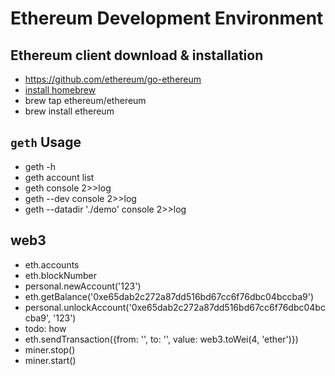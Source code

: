 # Ethereum Development Environment

## Ethereum client download & installation
* https://github.com/ethereum/go-ethereum
* [install homebrew](https://brew.sh/)
* brew tap ethereum/ethereum
* brew install ethereum

## `geth` Usage
* geth -h
* geth account list
* geth console 2>>log
* geth --dev console 2>>log
* geth --datadir './demo' console 2>>log

## web3
* eth.accounts
* eth.blockNumber
* personal.newAccount('123')
* eth.getBalance('0xe65dab2c272a87dd516bd67cc6f76dbc04bccba9')
* personal.unlockAccount('0xe65dab2c272a87dd516bd67cc6f76dbc04bccba9', '123')
* todo: how
* eth.sendTransaction({from: '', to: '', value: web3.toWei(4, 'ether')})
* miner.stop()
* miner.start()